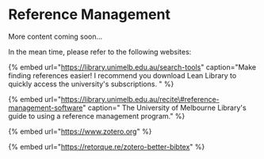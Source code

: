 # Reference Management

More content coming soon...

In the mean time, please refer to the following websites:

{% embed url="https://library.unimelb.edu.au/search-tools" caption="Make finding references easier! I recommend you download Lean Library to quickly access the university\'s subscriptions. " %}

{% embed url="https://library.unimelb.edu.au/recite\#reference-management-software" caption=" The University of Melbourne Library\'s guide to using a reference management program." %}

{% embed url="https://www.zotero.org" %}

{% embed url="https://retorque.re/zotero-better-bibtex" %}



